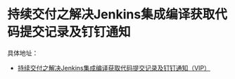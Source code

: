 # 持续交付之解决Jenkins集成编译获取代码提交记录及钉钉通知

具体地址： 
- [持续交付之解决Jenkins集成编译获取代码提交记录及钉钉通知（VIP）](https://mp.weixin.qq.com/s/JvhcuTc1VQtzuaOz6p7B4Q)